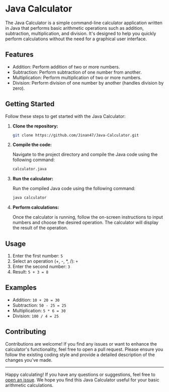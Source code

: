 # Java Calculator

The Java Calculator is a simple command-line calculator application written in Java that performs basic arithmetic operations such as addition, subtraction, multiplication, and division. It's designed to help you quickly perform calculations without the need for a graphical user interface.

## Features

- Addition: Perform addition of two or more numbers.
- Subtraction: Perform subtraction of one number from another.
- Multiplication: Perform multiplication of two or more numbers.
- Division: Perform division of one number by another (handles division by zero).

## Getting Started

Follow these steps to get started with the Java Calculator:

1. **Clone the repository:**

    ```bash
    git clone https://github.com/Jinan47/Java-Calculator.git
    ```

2. **Compile the code:**

    Navigate to the project directory and compile the Java code using the following command:

    ```bash
    calculator.java
    ```

3. **Run the calculator:**

    Run the compiled Java code using the following command:

    ```bash
    java calculator
    ```

4. **Perform calculations:**

    Once the calculator is running, follow the on-screen instructions to input numbers and choose the desired operation. The calculator will display the result of the operation.

## Usage

1. Enter the first number: `5`
2. Select an operation (+, -, *, /): `+`
3. Enter the second number: `3`
4. Result: `5 + 3 = 8`

## Examples

- Addition: `10 + 20 = 30`
- Subtraction: `50 - 25 = 25`
- Multiplication: `5 * 6 = 30`
- Division: `100 / 4 = 25`

## Contributing

Contributions are welcome! If you find any issues or want to enhance the calculator's functionality, feel free to open a pull request. Please ensure you follow the existing coding style and provide a detailed description of the changes you've made.

---

Happy calculating! If you have any questions or suggestions, feel free to [open an issue](https://github.com/Jinan47/Java-Calculator/issues). We hope you find this Java Calculator useful for your basic arithmetic calculations.
